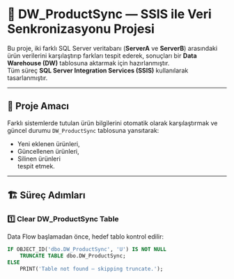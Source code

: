 # 🧩 DW_ProductSync — SSIS ile Veri Senkronizasyonu Projesi

Bu proje, iki farklı SQL Server veritabanı (**ServerA** ve **ServerB**) arasındaki ürün verilerini karşılaştırıp farkları tespit ederek, sonuçları bir **Data Warehouse (DW)** tablosuna aktarmak için hazırlanmıştır.  
Tüm süreç **SQL Server Integration Services (SSIS)** kullanılarak tasarlanmıştır.

---

## 🎯 Proje Amacı

Farklı sistemlerde tutulan ürün bilgilerini otomatik olarak karşılaştırmak ve güncel durumu `DW_ProductSync` tablosuna yansıtarak:
- Yeni eklenen ürünleri,
- Güncellenen ürünleri,
- Silinen ürünleri  
tespit etmek.

---

## 🏗️ Süreç Adımları

### 1️⃣ **Clear DW_ProductSync Table**
Data Flow başlamadan önce, hedef tablo kontrol edilir:
```sql
IF OBJECT_ID('dbo.DW_ProductSync', 'U') IS NOT NULL
    TRUNCATE TABLE dbo.DW_ProductSync;
ELSE
    PRINT('Table not found – skipping truncate.');
